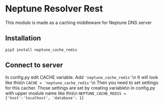 # Neptune Resolver Rest
This module is made as a caching middleware for Neptune DNS server
## Installation
```pip3 install neptune_cache_redis```
## Connect to server
In config.py edit CACHE variable. Add ```'neptune_cache_redis'```\n
It will look like this\n
```CACHE = 'neptune_cache_redis'```\n
Then you need to set settings for this cacher. Those settings are set by creating variable\n in config.py with upper module name like this\n
```NEPTUNE_CACHE_REDIS = {'host':'localhost', 'database': 1}```